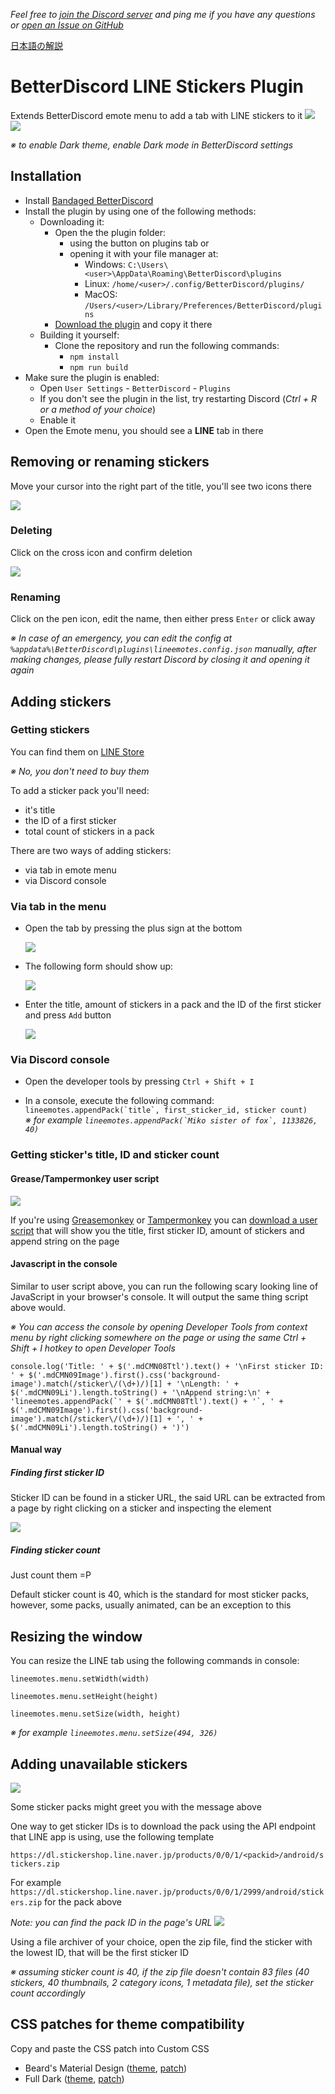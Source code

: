 _Feel free to [join the Discord server](https://discordapp.com/invite/wCX6K8q) and ping me if you have any questions or [open an Issue on GitHub](https://github.com/awaken1ng/bd-linestickers/issues)_

[日本語の解説](README_ja.md)

# BetterDiscord LINE Stickers Plugin

Extends BetterDiscord emote menu to add a tab with LINE stickers to it
[![](https://camo.githubusercontent.com/6b145ba99071dd660d1ac866cc507e74de704874/68747470733a2f2f63646e2e646973636f72646170702e636f6d2f6174746163686d656e74732f3233313434323233333138343734373534302f3332333539363635363935343137393538352f756e6b6e6f776e2e706e67)](https://github.com/awaken1ng/bd-linestickers#installation)
[![](https://camo.githubusercontent.com/84a146ee8b202df573c4c4303759ea19a8b150ee/68747470733a2f2f63646e2e646973636f72646170702e636f6d2f6174746163686d656e74732f3233313434323233333138343734373534302f3332333539363637393032303431323932382f756e6b6e6f776e2e706e67)](https://github.com/awaken1ng/bd-linestickers#installation)

*※ to enable Dark theme, enable Dark mode in BetterDiscord settings*

## Installation

* Install [Bandaged BetterDiscord](https://github.com/rauenzi/BetterDiscordApp)
* Install the plugin by using one of the following methods:
  * Downloading it:
    * Open the the plugin folder:
      * using the button on plugins tab or
      * opening it with your file manager at:
        * Windows: `C:\Users\<user>\AppData\Roaming\BetterDiscord\plugins`
        * Linux: `/home/<user>/.config/BetterDiscord/plugins/`
        * MacOS: `/Users/<user>/Library/Preferences/BetterDiscord/plugins`
    * [Download the plugin](https://github.com/awaken1ng/bd-linestickers/releases) and copy it there
  * Building it yourself:
    * Clone the repository and run the following commands:
      * `npm install`
      * `npm run build`
* Make sure the plugin is enabled:
  * Open `User Settings` - `BetterDiscord` - `Plugins`
  * If you don't see the plugin in the list, try restarting Discord (*Ctrl + R or a method of your choice*)
  * Enable it
* Open the Emote menu, you should see a **LINE** tab in there

## Removing or renaming stickers

Move your cursor into the right part of the title, you'll see two icons there

![](https://camo.githubusercontent.com/1cf0df3ea7383c2ab2798705d5f29b18eb841ab5/68747470733a2f2f63646e2e646973636f72646170702e636f6d2f6174746163686d656e74732f3330363032303830333534363434373837322f3334353934333731343336353137373835362f756e6b6e6f776e2e706e67)

### Deleting

Click on the cross icon and confirm deletion

![](https://camo.githubusercontent.com/badffdb26d735d0d0807333d5dd3c8e4d60ffebd/68747470733a2f2f63646e2e646973636f72646170702e636f6d2f6174746163686d656e74732f3330363032303830333534363434373837322f3334353934343033343730393334303138312f756e6b6e6f776e2e706e67)

### Renaming 

Click on the pen icon, edit the name, then either press `Enter` or click away

*※ In case of an emergency, you can edit the config at `%appdata%\BetterDiscord\plugins\lineemotes.config.json` manually, after making changes, please fully restart Discord by closing it and opening it again*

## Adding stickers

### Getting stickers

You can find them on [LINE Store](https://store.line.me/home/en)

*※ No, you don't need to buy them*

To add a sticker pack you'll need:
* it's title
* the ID of a first sticker
* total count of stickers in a pack

There are two ways of adding stickers:
* via tab in emote menu
* via Discord console

### Via tab in the menu

* Open the tab by pressing the plus sign at the bottom

  ![](https://camo.githubusercontent.com/c1f110a58855ef1f197fae9f3fc5f17feee2ba79/68747470733a2f2f63646e2e646973636f72646170702e636f6d2f6174746163686d656e74732f3233313434323233333138343734373534302f3332333630313937353139373330323738352f756e6b6e6f776e2e706e67)

* The following form should show up:

  ![](https://camo.githubusercontent.com/b679d291fabdb1fc8a6ce36917d68275f31a963c/68747470733a2f2f63646e2e646973636f72646170702e636f6d2f6174746163686d656e74732f3233313434323233333138343734373534302f3332333630323130313939313234333737382f756e6b6e6f776e2e706e67)

* Enter the title, amount of stickers in a pack and the ID of the first sticker and press `Add` button

  ![](https://camo.githubusercontent.com/756765fef0bc6a58ea242015d0bab7481c210e5a/68747470733a2f2f63646e2e646973636f72646170702e636f6d2f6174746163686d656e74732f3233313434323233333138343734373534302f3332333630323332323536313137313435382f756e6b6e6f776e2e706e67)

### Via Discord console

* Open the developer tools by pressing `Ctrl + Shift + I`

* In a console, execute the following command: ``lineemotes.appendPack(`title`, first_sticker_id, sticker count)``
<br> *※ for example ``lineemotes.appendPack(`Miko sister of fox`, 1133826, 40)``*


### Getting sticker's title, ID and sticker count

#### Grease/Tampermonkey user script
[![](https://camo.githubusercontent.com/90e0741670663dbc6e414478d793b5a50ffbb2cb/68747470733a2f2f63646e2e646973636f72646170702e636f6d2f6174746163686d656e74732f3233313434323233333138343734373534302f3331303138363631353934313336353736302f756e6b6e6f776e2e706e67)](https://greasyfork.org/en/scripts/23630)

If you're using [Greasemonkey](https://addons.mozilla.org/en-US/firefox/addon/greasemonkey/) or [Tampermonkey](https://chrome.google.com/webstore/detail/tampermonkey/dhdgffkkebhmkfjojejmpbldmpobfkfo) you can [download a user script](https://greasyfork.org/en/scripts/23630) that will show you the title, first sticker ID, amount of stickers and append string on the page

#### Javascript in the console
Similar to user script above, you can run the following scary looking line of JavaScript in your browser's console. It will output the same thing script above would.

*※ You can access the console by opening Developer Tools from context menu by right clicking somewhere on the page or using the same Ctrl + Shift + I hotkey to open Developer Tools*

```
console.log('Title: ' + $('.mdCMN08Ttl').text() + '\nFirst sticker ID: ' + $('.mdCMN09Image').first().css('background-image').match(/sticker\/(\d+)/)[1] + '\nLength: ' + $('.mdCMN09Li').length.toString() + '\nAppend string:\n' + 'lineemotes.appendPack(`' + $('.mdCMN08Ttl').text() + '`, ' + $('.mdCMN09Image').first().css('background-image').match(/sticker\/(\d+)/)[1] + ', ' + $('.mdCMN09Li').length.toString() + ')')
```

#### Manual way
##### Finding first sticker ID
Sticker ID can be found in a sticker URL, the said URL can be extracted from a page by right clicking on a sticker and inspecting the element

![](https://camo.githubusercontent.com/78635b5611f1cb82378737c741dd3a3c255569e7/68747470733a2f2f63646e2e646973636f72646170702e636f6d2f6174746163686d656e74732f3233313434323233333138343734373534302f3331303139333031353831353739383738362f756e6b6e6f776e2e706e67)

##### Finding sticker count
Just count them =P

Default sticker count is 40, which is the standard for most sticker packs, however, some packs, usually animated, can be an exception to this

## Resizing the window

You can resize the LINE tab using the following commands in console:

`lineemotes.menu.setWidth(width)`

`lineemotes.menu.setHeight(height)`

`lineemotes.menu.setSize(width, height)`

*※ for example `lineemotes.menu.setSize(494, 326)`*

## Adding unavailable stickers
[![](https://camo.githubusercontent.com/6a6c9d4febc36ae58e9e0f7577aab1756a020f70/68747470733a2f2f696d616765732d312e646973636f72646170702e6e65742f2e654a774e7955734f7779414d414e47376341444d78355130743045456b61674a52746852466c5876586d6235357176756361705637534b64563444743445786a30797730556932364574577a704836777a6e5242456b6c3576306f54427563746f6e50653277556a786f426d556c6a4d793367625a2d453948397a74302d687075726571666e384642434c532e72394b32513273713566664d526b786a6f466175426d7a30663755)](https://store.line.me/stickershop/product/2999/ja)

Some sticker packs might greet you with the message above

One way to get sticker IDs is to download the pack using the API endpoint that LINE app is using, use the following template

`https://dl.stickershop.line.naver.jp/products/0/0/1/<packid>/android/stickers.zip`

For example `https://dl.stickershop.line.naver.jp/products/0/0/1/2999/android/stickers.zip` for the pack above

*Note: you can find the pack ID in the page's URL*
![](https://camo.githubusercontent.com/fe841f6288a0dd1c28c161494ed36d4a97f6acca/68747470733a2f2f63646e2e646973636f72646170702e636f6d2f6174746163686d656e74732f3233313434323233333138343734373534302f3331303139343039333631333531343737342f756e6b6e6f776e2e706e67)

Using a file archiver of your choice, open the zip file, find the sticker with the lowest ID, that will be the first sticker ID

*※ assuming sticker count is 40, if the zip file doesn't contain 83 files (40 stickers, 40 thumbnails, 2 category icons, 1 metadata file), set the sticker count accordingly*

## CSS patches for theme compatibility

Copy and paste the CSS patch into Custom CSS

- Beard's Material Design ([theme](https://github.com/BeardDesign1/Material-design-theme), [patch](https://gist.github.com/awaken1ng/417d8faf8dc69f5df9c43ede3c841856))
- Full Dark ([theme](https://github.com/fluffingtons/fulldark), [patch](https://gist.github.com/awaken1ng/3ff89021b3f913254e515ae0393790af))
